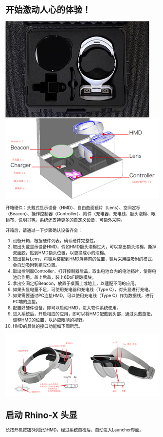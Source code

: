 # 开始激动人心的体验！

![Logo](https://raw.githubusercontent.com/yinyuanqings/AIOSDK/gh-pages/img/Rhino-X-Package-02.png ':size=350X300')
![Logo](https://raw.githubusercontent.com/yinyuanqings/AIOSDK/gh-pages/img/Rhino-X-Package-01.png ':size=350X300')

	
开箱硬件：头戴式显示设备（HMD）、自由曲面镜片（Lens）、空间定标（Beacon）、操作控制器（Controller）、附件（充电器、充电线、额头泡棉、眼镜布、说明书等。系统还支持更多的自定义设备，可额外采购。

开箱后，请通过一下步骤确认设备齐全：

1.	设备开箱，根据硬件列表，确认硬件完整性。
2.	取出头戴显示设备HMD，假如HMD额头泡棉过大，可以拿出额头泡棉，撕掉双面胶，贴到HMD额头位置，以更换成小的泡棉。
3.	取出镜片Lens，将镜片装配到HMD屏幕前的位置，镜片采用磁吸附的模式，会自动吸附到相应位置。
4.	取出控制器Controller，打开控制器后盖，取出电池仓内的电池挡片，使得电池启作用。盖上后盖，装上6DoF跟踪模块。
5.	拿出空间定标Beacon，放置于桌面上或地上，以适配不同的应用。
6.	如果头显电量不足，可使用充电器和充电线（Type C），对头显进行充电。
7.	如果需要通过PC连接HMD，可以使用充电线（Type C）作为数据线，进行PC端的连接。
8.	配置好硬件设备，即可以启动HMD，进入软件系统使用。
9.	进入系统后，开启相应的应用，即可以将HMD配戴到头部，通过头戴旋扭，调整HMD的位置，以适应眼睛的视野。
10.	HMD的具体的接口功能如下图所示。

![Logo](https://raw.githubusercontent.com/yinyuanqings/AIOSDK/gh-pages/img/Rhino-X-HMD.png ':size=750X600')


# 启动 Rhino-X 头显

长按开机按钮3秒启动HMD，经过系统自检后，自动进入Launcher界面。

